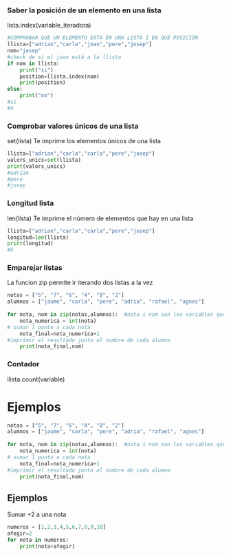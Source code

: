 
### Saber la posición de un elemento en una lista
lista.index(variable_iteradora)
```python
#COMPROBAR QUE UN ELEMENTO ESTÁ EN UNA LISTA I EN QUÉ POSICIÓN
llista=["adrian","carla","joan","pere","josep"]  
nom="josep"  
#check de si el joan está a la llista  
if nom in llista:  
    print("si")  
    position=llista.index(nom)  
    print(position)  
else:  
    print("no")
#si
#4
```
### Comprobar valores únicos de una lista
set(lista)
Te imprime los elementos únicos de una lista
```python
llista=["adrian","carla","carla","pere","josep"]  
valors_unics=set(llista)  
print(valors_unics)
#adrian
#pere
#josep
```
### Longitud lista
len(lista)
Te imprime el número de elementos que hay en una lista
```python
llista=["adrian","carla","carla","pere","josep"]  
longitud=len(llista)  
print(longitud)
#5
```
### Emparejar listas
La funcion zip permite ir iterando dos listas a la vez
```python
notas = ["5", "7", "6", "4", "8", "2"]  
alumnos = ["jaume", "carla", "pere", "adria", "rafael", "agnes"]  
  
for nota, nom in zip(notas,alumnos):  #nota i nom son les variables que iteren en notas i alumnos  
    nota_numerica = int(nota)  
# sumar 1 punto a cada nota  
    nota_final=nota_numerica+1  
#imprimir el resultado junto al nombre de cada alumno  
    print(nota_final,nom)
```
### Contador
llista.count(variable)
# Ejemplos
```python
notas = ["5", "7", "6", "4", "8", "2"]  
alumnos = ["jaume", "carla", "pere", "adria", "rafael", "agnes"]  
  
for nota, nom in zip(notas,alumnos):  #nota i nom son les variables que iteren en notas i alumnos  
    nota_numerica = int(nota)  
# sumar 1 punto a cada nota  
    nota_final=nota_numerica+1  
#imprimir el resultado junto al nombre de cada alumno  
    print(nota_final,nom)

```
## Ejemplos
Sumar +2 a una nota
```Python
numeros = [1,2,3,4,5,6,7,8,9,10]  
afegir=2  
for nota in numeros:  
    print(nota+afegir)

```